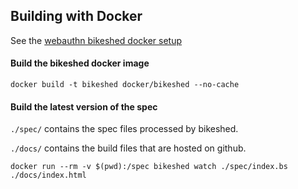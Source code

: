 ## Building with Docker

See the [webauthn bikeshed docker setup](https://github.com/w3c/webauthn/tree/master/docker/bikeshed)

#### Build the bikeshed docker image

```
docker build -t bikeshed docker/bikeshed --no-cache
```

#### Build the latest version of the spec

`./spec/` contains the spec files processed by bikeshed.

`./docs/` contains the build files that are hosted on github.

```
docker run --rm -v $(pwd):/spec bikeshed watch ./spec/index.bs ./docs/index.html
```

